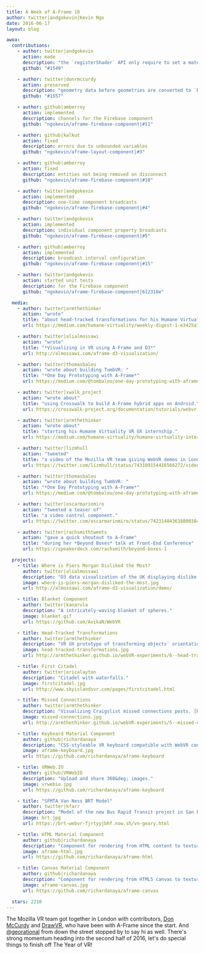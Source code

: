 ```yaml
---
title: A Week of A-Frame 18
author: twitter|andgokevin|Kevin Ngo
date: 2016-06-17
layout: blog

awoa:
  contributions:
    - author: twitter|andgokevin
      action: made
      description: "the `registerShader` API only require to set a material, rather than return"
      github: "#1549"

    - author: twitter|donrmccurdy
      action: preserved
      description: "geometry data before geometries are converted to `BufferGeometry`s"
      github: "#1557"

    - author: github|amberroy
      action: implemented
      description: channels for the Firebase component
      github: "ngokevin/aframe-firebase-component|#11"

    - author: github|kalkut
      action: fixed
      description: errors due to unbounded variables
      github: "ngokevin/aframe-layout-component|#3"

    - author: github|amberroy
      action: fixed
      description: entities not being removed on disconnect
      github: "ngokevin/aframe-firebase-component|#10"

    - author: twitter|andgokevin
      action: implemented
      description: one-time component broadcasts
      github: "ngokevin/aframe-firebase-component|#4"

    - author: twitter|andgokevin
      action: implemented
      description: individual component property broadcasts
      github: "ngokevin/aframe-firebase-component|#5"

    - author: github|amberroy
      action: implemented
      description: broadcast interval configuration
      github: "ngokevin/aframe-firebase-component|#15"

    - author: twitter|andgokevin
      action: started unit tests
      description: for the Firebase component
      github: "ngokevin/aframe-firebase-component|612318e"

  media:
    - author: twitter|armthethinker
      action: "wrote"
      title: "about head-tracked transformations for his Humane Virtuality internship."
      url: https://medium.com/humane-virtuality/weekly-digest-1-e3425a74e594

    - author: twitter|alialmossawi
      action: "wrote"
      title: "*Visualizing in VR using A-Frame and D3*"
      url: http://almossawi.com/aframe-d3-visualization/

    - author: twitter|thomasbalou
      action: "wrote about building TumbVR: "
      title: "*One Day Prototyping with A-Frame*"
      url: https://medium.com/@tombalou/one-day-prototyping-with-aframevr

    - author: twitter|xwalk_project
      action: "wrote about"
      title: "using Crosswalk to build A-Frame hybrid apps on Android."
      url: https://crosswalk-project.org/documentation/tutorials/webvr.html

    - author: twitter|armthethinker
      action: "wrote about"
      title: "starting his Humane Virtuality VR UX internship."
      url: https://medium.com/humane-virtuality/humane-virtuality-internship-ca69a834175a

    - author: twitter|lizmhull
      action: "tweeted"
      title: "a video of the Mozilla VR team giving WebVR demos in London."
      url: https://twitter.com/lizmhull/status/743109154416566272/video/1

    - author: twitter|thomasbalou
      action: "wrote about building TumbVR: "
      title: "*One Day Prototyping with A-Frame*"
      url: https://medium.com/@tombalou/one-day-prototyping-with-aframevr

    - author: twitter|oscarmarinmiro
      action: "tweeted a teaser of"
      title: "a video control component."
      url: https://twitter.com/oscarmarinmiro/status/742314843638800384

    - author: twitter|rachsmithtweets
      action: "gave a quick shoutout to A-Frame"
      title: "during her *Beyond Boxes* talk at Front-End Conference"
      url: https://speakerdeck.com/rachsmith/beyond-boxes-1

  projects:
    - title: Where is Piers Morgan Disliked the Most?
      author: twitter|alialmossawi
      description: "D3 data visualization of the UK displaying dislike levels of Piers Morgan. ([code](https://github.com/almossawi/aframe-d3-visualization))"
      image: where-is-piers-morgan-disliked-the-most.jpg
      url: http://almossawi.com/aframe-d3-visualization/demo/

    - title: Blanket Component
      author: twitter|kanarula
      description: "A intricately-waving blanket of spheres."
      image: blanket.gif
      url: https://github.com/AvikaN/WebVR

    - title: Head-Tracked Transformations
      author: twitter|armthethinker
      description: "VR UX prototype of transforming objects' orientations with your head to enhance VR experiences that don't have positional tracking. [Read the instructions listed at #6](http://armthethinker.github.io/webVR-experiments/). ([code](https://github.com/armthethinker/webVR-experiments))"
      image: head-tracked-transformations.jpg
      url: http://armthethinker.github.io/webVR-experiments/6--head-tracked-transformations.html

    - title: First Citadel
      author: twitter|ericalayton
      description: "Citadel with waterfalls."
      image: firstcitadel.jpg
      url: http://www.skyislandsvr.com/pages/firstcitadel.html

    - title: Missed Connections
      author: twitter|armthethinker
      description: "Visualizing Craigslist missed connections posts. [Read the instructions listed at #5](http://armthethinker.github.io/webVR-experiments/). ([code](https://github.com/armthethinker/webVR-experiments))"
      image: missed-connections.jpg
      url: http://armthethinker.github.io/webVR-experiments/5--missed-connections.html

    - title: Keyboard Material Component
      author: github|richardanaya
      description: "CSS-styleable VR keyboard compatible with WebVR controllers."
      image: aframe-keyboard.jpg
      url: https://github.com/richardanaya/aframe-keyboard

    - title: VRWeb.IO
      author: github|VRWebIO
      description: "Upload and share 360&deg; images."
      image: vrwebio.jpg
      url: https://github.com/richardanaya/aframe-keyboard

    - title: "SFMTA Van Ness BRT Model"
      author: twitter|kfarr
      description: "Model of the new Bus Rapid Transit project in San Francisco."
      image: brt.jpg
      url: https://brt-webvr-fjrtyyjbhf.now.sh/vn-geary.html

    - title: HTML Material Component
      author: github|richardanaya
      description: "Component for rendering from HTML content to texture. See also [HTML Shader](https://github.com/mayognaise/aframe-html-shader)"
      image: aframe-html.jpg
      url: https://github.com/richardanaya/aframe-html

    - title: Canvas Material Component
      author: github|richardanaya
      description: "Component for rendering from HTML5 canvas to texture. See also [Draw Component](https://github.com/maxkrieger/aframe-draw-component)"
      image: aframe-canvas.jpg
      url: https://github.com/richardanaya/aframe-canvas

  stars: 2210
---
```


The Mozilla VR team got together in London with contributors, [Don
McCurdy](https://twitter.com/donrmccurdy) and [DrawVR](https://drawvr.com), who
have been with A-Frame since the start. And
[@georational](https://twitter.com/georational) from down the street stopped by
to say hi as well. There's strong momentum heading into the second half of
2016, let's do special things to finish off The Year of VR!
